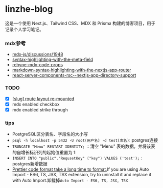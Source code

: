 # linzhe-blog

这是一个使用 Next.js、Tailwind CSS、MDX 和 Prisma 构建的博客项目，用于记录个人学习笔记。

### mdx参考

- [mdx-js/discussions/1948](https://github.com/orgs/mdx-js/discussions/1948)
- [syntax-highlighting-with-the-meta-field](https://mdxjs.com/guides/syntax-highlighting/#syntax-highlighting-with-the-meta-field)
- [rehype-mdx-code-props](https://github.com/remcohaszing/rehype-mdx-code-props)
- [markdown-syntax-highlighting-with-the-nextjs-app-router](https://colinhemphill.com/blog/markdown-syntax-highlighting-with-the-nextjs-app-router)
- [react-server-components-rsc--nextjs-app-directory-support](https://github.com/hashicorp/next-mdx-remote/blob/main/README.md#react-server-components-rsc--nextjs-app-directory-support)

### TODO

- [x] [[slug] route layout re-mounted](https://github.com/vercel/next.js/issues/44793#issuecomment-1382458981)
- [x] mdx enabled checkbox
- [x] mdx enabled strike through

### tips

- PostgreSQL区分表名、字段名的大小写
- `psql -h localhost -p 5432 -U root(用户名) -d test(库名)`: postgres连接
- `TRUNCATE "Menu" RESTART IDENTITY;` ：清空 "Menu" 表的数据，并将该表的自增长标识列的起始值重置为 1
- `INSERT INTO "public"."RequsetKey" ("key") VALUES ('test');` : postgres新增数据
- [Prettier code format take a long time to format](https://github.com/prettier/prettier-vscode/issues/2999),If you are using Auto Import - ES6, TS, JSX, TSX extension, try to uninstall it and replace it with Auto Import.卸载掉`Auto Import - ES6, TS, JSX, TSX`
